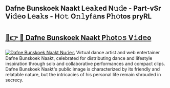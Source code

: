## Dafne Bunskoek Naakt L𝚎a𝚔ed N𝚞𝚍e - Part-vSr Vi𝚍𝚎o L𝚎a𝚔s - H𝚘𝚝 O𝚗𝚕yf𝚊ns P𝚑𝚘tos pryRL

# <h2><a href="http://kf8q94c.oniu.top/?m=Dafne+Bunskoek+Naakt">🔗👉 🔴 Dafne Bunskoek Naakt P𝚑ot𝚘𝚜 V𝚒d𝚎o</a></h2>

[![Dafne Bunskoek Naakt Nu𝚍e𝚜](https://i.imgur.com/0qMVB7G.gif)](http://kf8q94c.oniu.top/?m=Dafne+Bunskoek+Naakt)
Virtual dance artist and web entertainer Dafne Bunskoek Naakt, celebrated for distributing dance and lifestyle inspiration through solo and collaborative performances and compact clips. Dafne Bunskoek Naakt's public image is characterized by its friendly and relatable nature, but the intricacies of his personal life remain shrouded in secrecy.  
